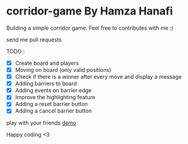 # corridor-game By Hamza Hanafi

Building a simple corridor game. 
Feel free to contributes with me :)

send me pull requests

TODO :

* [X] Create board and players
* [X] Moving on board (only valid positions)
* [X] Check if there is a winner after every move and display a message
* [X] Adding barriers to board
* [X] Adding events on barrier edge
* [X] Improve the highlighting feature
* [X] Adding a reset barrier button
* [X] Adding a cancel barrier button

play with your friends [demo](https://hamzahanafi11.github.io/corridor-game/)

Happy coding <3
